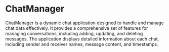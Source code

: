 # ChatManager
ChatManager is a dynamic chat application designed to handle and manage chat data effectively. It provides a comprehensive set of features for managing conversations, including adding, updating, and deleting messages. The application displays detailed information about each chat, including sender and receiver names, message content, and timestamps.
